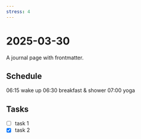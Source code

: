 ```yaml
---
stress: 4
---
```

# 2025-03-30

A journal page with frontmatter.

## Schedule

06:15 wake up
06:30 breakfast & shower
07:00 yoga


## Tasks

- [ ] task 1
- [x] task 2
